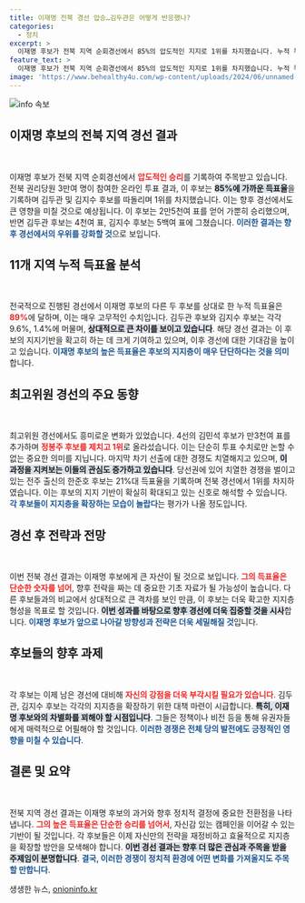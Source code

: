 ```yaml
---
title: 이재명 전북 경선 압승…김두관은 어떻게 반응했나?
categories:
  - 정치
excerpt: >
  이재명 후보가 전북 지역 순회경선에서 85%의 압도적인 지지로 1위를 차지했습니다. 누적 득표율 89%로 김두관, 김지수 후보를 크게 따돌리며 당대표 주자로서의 입지를 확고히 했습니다.
feature_text: >
  이재명 후보가 전북 지역 순회경선에서 85%의 압도적인 지지로 1위를 차지했습니다. 누적 득표율 89%로 김두관, 김지수 후보를 크게 따돌리며 당대표 주자로서의 입지를 확고히 했습니다.
image: 'https://www.behealthy4u.com/wp-content/uploads/2024/06/unnamed-file.png'
---
```


<p><img src="https://www.behealthy4u.com/wp-content/uploads/2024/06/unnamed-file.png" alt="info 속보" /></p>

<h2 data-ke-size="size26">이재명 후보의 전북 지역 경선 결과</h2>

<p data-ke-size="size16">&nbsp;</p>

<p>이재명 후보가 전북 지역 순회경선에서 <b><span style="color: #ee2323;">압도적인 승리</span></b>를 기록하여 주목받고 있습니다. 전북 권리당원 3만여 명이 참여한 온라인 투표 결과, 이 후보는 <b><span style="background-color: #21538527;">85%에 가까운 득표율</span></b>을 기록하며 김두관 및 김지수 후보를 따돌리며 1위를 차지했습니다. 이는 향후 경선에서도 큰 영향을 미칠 것으로 예상됩니다. 이 후보는 2만5천여 표를 얻어 가뿐히 승리했으며, 반면 김두관 후보는 4천여 표, 김지수 후보는 5백여 표에 그쳤습니다. <b><span style="color: #1a5490;">이러한 결과는 향후 경선에서의 우위를 강화할 것</span></b>으로 보입니다.</p>

<h2 data-ke-size="size26">11개 지역 누적 득표율 분석</h2>

<p data-ke-size="size16">&nbsp;</p>

<p>전국적으로 진행된 경선에서 이재명 후보의 다른 두 후보를 상대로 한 누적 득표율은 <b><span style="color: #ee2323;">89%</b></span>에 달하며, 이는 매우 고무적인 수치입니다. 김두관 후보와 김지수 후보는 각각 9.6%, 1.4%에 머물며, <b><span style="background-color: #21538527;">상대적으로 큰 차이를 보이고 있습니다</span></b>. 해당 경선 결과는 이 후보의 지지기반을 확고히 하는 데 크게 기여하고 있으며, 이후 경선에 대한 기대감을 높이고 있습니다. <b><span style="color: #1a5490;">이재명 후보의 높은 득표율은 후보의 지지층이 매우 단단하다는 것을 의미</span></b>합니다.</p>

<h2 data-ke-size="size26">최고위원 경선의 주요 동향</h2>

<p data-ke-size="size16">&nbsp;</p>

<p>최고위원 경선에서도 흥미로운 변화가 있었습니다. 4선의 김민석 후보가 만3천여 표를 추가하며 <b><span style="color: #ee2323;">정봉주 후보를 제치고 1위</span></b>로 올라섰습니다. 이는 단순히 투표 수치로만 논할 수 없는 중요한 의미를 지닙니다. 마지막 차기 선출에 대한 경쟁도 치열해지고 있으며, <b><span style="background-color: #21538527;">이 과정을 지켜보는 이들의 관심도 증가하고 있습니다</span></b>. 당선권에 있어 치열한 경쟁을 벌이고 있는 전주 출신의 한준호 후보는 21%대 득표율을 기록하며 전북 경선에서 1위를 차지하였습니다. 이는 후보의 지지 기반이 확실히 확대되고 있는 신호로 해석할 수 있습니다. <b><span style="color: #1a5490;">각 후보들이 지지층을 확장하는 모습이 놀랍다</span></b>는 평가가 나올 정도입니다.</p>

<h2 data-ke-size="size26">경선 후 전략과 전망</h2>

<p data-ke-size="size16">&nbsp;</p>

<p>이번 전북 경선 결과는 이재명 후보에게 큰 자산이 될 것으로 보입니다. <b><span style="color: #ee2323;">그의 득표율은 단순한 숫자를 넘어</span></b>, 향후 전략을 짜는 데 중요한 기초 자료가 될 가능성이 높습니다. 다른 후보들과의 비교에서 상대적으로 큰 격차를 보인 만큼, 이 후보는 더욱 확고한 지지층 형성을 목표로 할 것입니다. <b><span style="background-color: #21538527;">이번 성과를 바탕으로 향후 경선에 더욱 집중할 것을 시사</span></b>합니다. <b><span style="color: #1a5490;">이재명 후보가 앞으로 나아갈 방향성과 전략은 더욱 세밀해질 것</span></b>입니다.</p>

<h2 data-ke-size="size26">후보들의 향후 과제</h2>

<p data-ke-size="size16">&nbsp;</p>

<p>각 후보는 이제 남은 경선에 대비해 <b><span style="color: #ee2323;">자신의 강점을 더욱 부각시킬 필요가 있습니다</span></b>. 김두관, 김지수 후보는 각각의 지지층을 확장하기 위한 대책 마련이 시급합니다. <b><span style="background-color: #21538527;">특히, 이재명 후보와의 차별화를 꾀해야 할 시점입니다</span></b>. 그들은 정책이나 비전 등을 통해 유권자들에게 매력적으로 어필해야 할 것입니다. <b><span style="color: #1a5490;">이러한 경쟁은 전체 당의 발전에도 긍정적인 영향을 미칠 수 있습니다</span></b>.</p>

<h2 data-ke-size="size26">결론 및 요약</h2>

<p data-ke-size="size16">&nbsp;</p>

<p>전북 지역 경선 결과는 이재명 후보의 과거와 향후 정치적 결정에 중요한 전환점을 나타냅니다. <b><span style="color: #ee2323;">그의 높은 득표율은 단순한 승리를 넘어서</span></b>, 자신감 있는 캠페인을 이어갈 수 있는 기반이 될 것입니다. 각 후보들은 이제 자신만의 전략을 재정비하고 효율적으로 지지층을 확장할 방안을 모색해야 합니다. <b><span style="background-color: #21538527;">이번 경선 결과는 향후 더 많은 관심과 주목을 받을 주제임이 분명합니다</span></b>. <b><span style="color: #1a5490;">결국, 이러한 경쟁이 정치적 환경에 어떤 변화를 가져올지도 주목할 만합니다</span></b>.</p>
생생한 뉴스, <a href="https://onioninfo.kr" rel="dofollow">onioninfo.kr</a>


